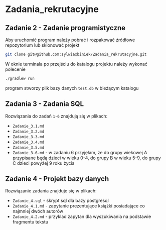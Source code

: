 # Zadania_rekrutacyjne

## Zadanie 2 - Zadanie programistyczne

Aby uruchomić program należy pobrać i rozpakować źródłowe repozytorium lub sklonować projekt
```bash
git clone git@github.com:sylwiaxbiniek/Zadania_rekrutacyjne.git
```
W oknie terminala po przejściu do katalogu projektu należy wykonać polecenie
```bash
./gradlew run
```

program stworzy plik bazy danych `test.db` w bieżącym katalogu

## Zadania 3 - Zadania SQL

Rozwiązania do zadań `1-6` znajdują się w plikach:
* `Zadanie_3.1.md`
* `Zadanie_3.2.md`
* `Zadanie_3.3.md`
* `Zadanie_3.4.md`
* `Zadanie_3.5.md`
* `Zadanie_3.6.md` - w zadaniu 6 przyjęłam, że do grupy wiekowej A przypisane będą dzieci w wieku 0-4, do grupy B w wieku 5-9, do grupy C dzieci powyżej 9 roku życia



## Zadanie 4 - Projekt bazy danych

Rozwiązanie zadania znajduje się w plikach:
* `Zadanie_4.sql` - skrypt sql dla bazy postgresql
* `Zadanie_4.1.md` - zapytanie prezentujące książki posiadające co najmniej dwóch autorów
* `Zadanie_4.2.md` - przyklad zapytan dla wyszukiwania na podstawie fragmentu tekstu
